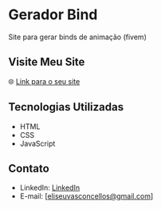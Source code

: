 # Gerador Bind
Site para gerar binds de animação (fivem)

## Visite Meu Site

🌐 [Link para o seu site](https://geradorbindfivem.netlify.app/)

## Tecnologias Utilizadas

- HTML
- CSS
- JavaScript

## Contato

- LinkedIn: [LinkedIn](https://www.linkedin.com/in/guilherme-vasconcellos-176736270/)
- E-mail: [eliseuvasconcellos@gmail.com]
